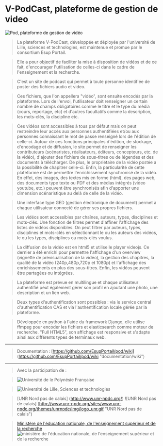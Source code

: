 # V-PodCast, plateforme de gestion de video

![Pod, plateforme de gestion de vidéo](http://www.upf.pf/sites/default/files/images/bienvenue/Logo/quadri/logo-upf-2014-fondtransp-quadri-rvb-pix-bd.png "Plateforme vidéo")

> La plateforme V-PodCast, développée et déployée par l'université de Lille, sciences et technologies, est maintenue et promue par le consortium Esup Portail.

> Elle a pour objectif de faciliter la mise à disposition de vidéos et de ce fait, d'encourager l'utilisation de celles-ci dans le cadre de l'enseignement et la recherche.

> C'est un site de podcast qui permet à toute personne identifiée de poster des fichiers audio et video.

> Ces fichiers, que l'on appellera "vidéo", sont ensuite encodés par la plateforme. Lors de l'envoi, l'utilisateur doit renseigner un certain nombre de champs obligatoires comme le titre et le type du média (cours, reportage, etc) et d'autres facultatifs comme la description, les mots-clés, la discipline etc.

> Ces vidéos sont accessibles à tous par défaut mais on peut restreindre leur accès aux personnes authentifiées et/ou aux personnes connaissant le mot de passe renseigné lors de l'édition de celle-ci. Autour de ces fonctions principales d'édition, de stockage, d'encodage et de diffusion, le site permet de renseigner les contributeurs (scénaristes, réalisateurs, éditeurs, concepteurs, etc. de la vidéo), d'ajouter des fichiers de sous-titres ou de légendes et des documents à télécharger. De plus, le propriétaire de la vidéo postée a la possibilité de chapitrer celle-ci. Enfin, la particularité de cette plateforme est de permettre l'enrichissement synchronisé de la vidéo. En effet, des images, des textes mis en forme (html), des pages web, des documents type texte ou PDF et des médias intégrés (video youtube, etc.) peuvent être synchronisés afin d'apporter une dimension scénaristique au delà de celle de la vidéo.

> Une interface type GED (gestion électronique de document) permet à chaque utilisateur connecté de gérer ses propres fichiers.

> Les vidéos sont accessibles par chaînes, auteurs, types, disciplines et mots-clés. Une fonction de filtres permet d'affiner l'affichage des listes de vidéos disponibles. On peut filtrer par auteurs, types, disciplines et mots-clés en sélectionnant le ou les auteurs des vidéos, le ou les types, disciplines ou mots-clés voulus.

> La diffusion de la vidéo est en html5 et utilise le player videojs. Ce dernier a été enrichi pour permettre l'affichage d'un overview (vignette de prévisualisation de la vidéo), la gestion des chapitres, la qualité de la vidéo (240p,480p,720p et 1080p) et l'affichage des enrichissements en plus des sous-titres. Enfin, les vidéos peuvent être partagées ou intégrées.

> La plateforme est prévue en multilingue et chaque utilisateur authentifié peut également gérer son profil en ajoutant une photo, une description et un lien web.

> Deux types d'authentification sont possibles : via le service central d'authentification CAS et via l'authentification locale gérée par la plateforme.

> Développée en python à l'aide du framework Django, elle utilise ffmpeg pour encoder les fichiers et elasticsearch comme moteur de recherche. "Full HTML5", son affichage est responsive et s'adapte ainsi aux différents types de terminaux web.

-------------------------

> Documentation : [https://github.com/EsupPortail/pod/wiki] (https://github.com/EsupPortail/pod/wiki "documentation/wiki")

-------------------------

> Avec la participation de :

>  ![Université de le Polynésie Française](http://www.upf.pf/sites/default/files/images/bienvenue/Logo/quadri/logo-upf-2014-fondtransp-quadri-rvb-pix-bd.png "UPF")

>  ![Université de Lille, Sciences et technologies](http://www.univ-lille1.fr/digitalAssets/38/38040_logo-trans.png "Université de Lille, Sciences et technologies")

>  [UNR Nord pas de calais] (http://www.unr-npdc.org/) ![UNR Nord pas de calais] (http://www.unr-npdc.org/sites/www.unr-npdc.org/themes/unrnpdc/img/logo_unr.gif "UNR Nord pas de calais")

>  [Ministère de l'éducation nationale, de l'enseignement supérieur et de la recherche](http://www.enseignementsup-recherche.gouv.fr/) ![ministère de l'éducation nationale, de l'enseignement supérieur et de la recherche](http://cache.media.enseignementsup-recherche.gouv.fr/image/Global/16/8/Logo_MENESR_312537_313168.jpg "ministère de l'éducation nationale, de l'enseignement supérieur et de la recherche")
